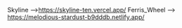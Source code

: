 Skyline -->https://skyline-ten.vercel.app/
Ferris_Wheel --> https://melodious-stardust-b9dddb.netlify.app/
